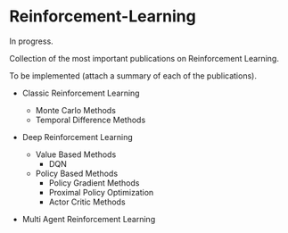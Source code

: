 # Reinforcement-Learning

In progress.  

Collection of the most important publications on Reinforcement Learning.   

To be implemented (attach a summary of each of the publications).  

- Classic Reinforcement Learning
  - Monte Carlo Methods
  - Temporal Difference Methods
  
- Deep Reinforcement Learning
  - Value Based Methods
    - DQN
  - Policy Based Methods
    - Policy Gradient Methods
    - Proximal Policy Optimization
    - Actor Critic Methods
    
- Multi Agent Reinforcement Learning
